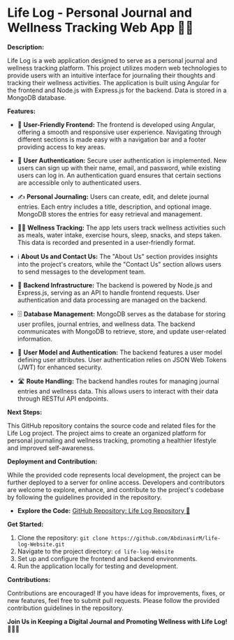 # Life Log - Personal Journal and Wellness Tracking Web App 📔🌱

**Description:**

Life Log is a web application designed to serve as a personal journal and wellness tracking platform. This project utilizes modern web technologies to provide users with an intuitive interface for journaling their thoughts and tracking their wellness activities. The application is built using Angular for the frontend and Node.js with Express.js for the backend. Data is stored in a MongoDB database.

**Features:**

- 🌟 **User-Friendly Frontend:** The frontend is developed using Angular, offering a smooth and responsive user experience. Navigating through different sections is made easy with a navigation bar and a footer providing access to key areas.

- 🔐 **User Authentication:** Secure user authentication is implemented. New users can sign up with their name, email, and password, while existing users can log in. An authentication guard ensures that certain sections are accessible only to authenticated users.

- ✍️ **Personal Journaling:** Users can create, edit, and delete journal entries. Each entry includes a title, description, and optional image. MongoDB stores the entries for easy retrieval and management.

- 🏋️‍♂️ **Wellness Tracking:** The app lets users track wellness activities such as meals, water intake, exercise hours, sleep, snacks, and steps taken. This data is recorded and presented in a user-friendly format.

- ℹ️ **About Us and Contact Us:** The "About Us" section provides insights into the project's creators, while the "Contact Us" section allows users to send messages to the development team.

- 🔧 **Backend Infrastructure:** The backend is powered by Node.js and Express.js, serving as an API to handle frontend requests. User authentication and data processing are managed on the backend.

- 🗄️ **Database Management:** MongoDB serves as the database for storing user profiles, journal entries, and wellness data. The backend communicates with MongoDB to retrieve, store, and update user-related information.

- 👤 **User Model and Authentication:** The backend features a user model defining user attributes. User authentication relies on JSON Web Tokens (JWT) for enhanced security.

- 🛣️ **Route Handling:** The backend handles routes for managing journal entries and wellness data. This allows users to interact with their data through RESTful API endpoints.

**Next Steps:**

This GitHub repository contains the source code and related files for the Life Log project. The project aims to create an organized platform for personal journaling and wellness tracking, promoting a healthier lifestyle and improved self-awareness.

**Deployment and Contribution:**

While the provided code represents local development, the project can be further deployed to a server for online access. Developers and contributors are welcome to explore, enhance, and contribute to the project's codebase by following the guidelines provided in the repository.

- **Explore the Code:** [GitHub Repository: Life Log Repository 🚀](https://github.com/AbdinasirM/life-log-Website)

**Get Started:**

1. Clone the repository: `git clone https://github.com/AbdinasirM/life-log-Website.git`
2. Navigate to the project directory: `cd life-log-Website`
3. Set up and configure the frontend and backend environments.
4. Run the application locally for testing and development.

**Contributions:**

Contributions are encouraged! If you have ideas for improvements, fixes, or new features, feel free to submit pull requests. Please follow the provided contribution guidelines in the repository.

**Join Us in Keeping a Digital Journal and Promoting Wellness with Life Log! 🌟📔🌱**
